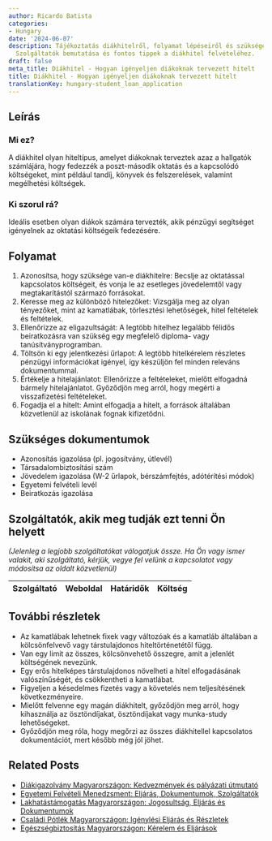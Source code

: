 ```yaml
---
author: Ricardo Batista
categories:
- Hungary
date: '2024-06-07'
description: Tájékoztatás diákhitelről, folyamat lépéseiről és szükséges dokumentumokról.
  Szolgáltatók bemutatása és fontos tippek a diákhitel felvételéhez.
draft: false
meta_title: Diákhitel - Hogyan igényeljen diákoknak tervezett hitelt
title: Diákhitel - Hogyan igényeljen diákoknak tervezett hitelt
translationKey: hungary-student_loan_application
---
```



## Leírás
### Mi ez?
A diákhitel olyan hiteltípus, amelyet diákoknak terveztek azaz a hallgatók számlájára, hogy fedezzék a poszt-második oktatás és a kapcsolódó költségeket, mint például tandíj, könyvek és felszerelések, valamint megélhetési költségek.

### Ki szorul rá?
Ideális esetben olyan diákok számára tervezték, akik pénzügyi segítséget igényelnek az oktatási költségeik fedezésére.

## Folyamat
1. Azonosítsa, hogy szüksége van-e diákhitelre: Becslje az oktatással kapcsolatos költségeit, és vonja le az esetleges jövedelemtől vagy megtakarítástól származó forrásokat.
2. Keresse meg az különböző hitelezőket: Vizsgálja meg az olyan tényezőket, mint az kamatlábak, törlesztési lehetőségek, hitel feltételek és feltételek.
3. Ellenőrizze az eligazultságát: A legtöbb hitelhez legalább félidős beiratkozásra van szükség egy megfelelő diploma- vagy tanúsítványprogramban.
4. Töltsön ki egy jelentkezési űrlapot: A legtöbb hitelkérelem részletes pénzügyi információkat igényel, így készüljön fel minden releváns dokumentummal.
5. Értékelje a hitelajánlatot: Ellenőrizze a feltételeket, mielőtt elfogadná bármely hitelajánlatot. Győződjön meg arról, hogy megérti a visszafizetési feltételeket.
6. Fogadja el a hitelt: Amint elfogadja a hitelt, a források általában közvetlenül az iskolának fognak kifizetődni.

## Szükséges dokumentumok
- Azonosítás igazolása (pl. jogosítvány, útlevél)
- Társadalombiztosítási szám
- Jövedelem igazolása (W-2 űrlapok, bérszámfejtés, adótérítési módok)
- Egyetemi felvételi levél
- Beiratkozás igazolása

## Szolgáltatók, akik meg tudják ezt tenni Ön helyett

_(Jelenleg a legjobb szolgáltatókat válogatjuk össze. Ha Ön vagy ismer valakit, aki szolgáltató, kérjük, vegye fel velünk a kapcsolatot vagy módosítsa az oldalt közvetlenül)_

| Szolgáltató     |     Weboldal    |     Határidők    |       Költség     |
| :-------------: | :-------------: |  :-------------: | :-------------: |

## További részletek
- Az kamatlábak lehetnek fixek vagy változóak és a kamatláb általában a kölcsönfelvevő vagy társtulajdonos hiteltörténetétől függ.
- Van egy limit az összes, kölcsönvehető összegre, amit a jelenlét költségének nevezünk.
- Egy erős hitelképes társtulajdonos növelheti a hitel elfogadásának valószínűségét, és csökkentheti a kamatlábat.
- Figyeljen a késedelmes fizetés vagy a követelés nem teljesítésének következményeire.
- Mielőtt felvenne egy magán diákhitelt, győződjön meg arról, hogy kihasználja az ösztöndíjakat, ösztöndíjakat vagy munka-study lehetőségeket.
- Győződjön meg róla, hogy megőrzi az összes diákhitellel kapcsolatos dokumentációt, mert később még jól jöhet.


## Related Posts

- [Diákigazolvány Magyarországon: Kedvezmények és pályázati útmutató](https://tramitit.com/hu/guides/hungary/diakigazolvany_igenylese/)
- [Egyetemi Felvételi Menedzsment: Eljárás, Dokumentumok, Szolgáltatók](https://tramitit.com/hu/guides/hungary/egyetemi_beiratkozas_intezese/)
- [Lakhatástámogatás Magyarországon: Jogosultság, Eljárás és Dokumentumok](https://tramitit.com/hu/guides/hungary/lakastamogatas_igenylese/)
- [Családi Pótlék Magyarországon: Igénylési Eljárás és Részletek](https://tramitit.com/hu/guides/hungary/csaladi_potlek_igenylese/)
- [Egészségbiztosítás Magyarországon: Kérelem és Eljárások](https://tramitit.com/hu/guides/hungary/egeszsegugyi_biztositas_igenylese/)